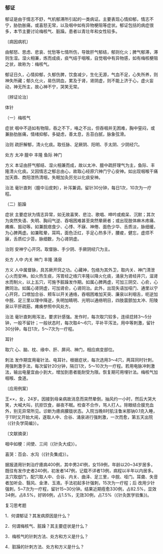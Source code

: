 ### 郁证

郁证是由于情志不舒，气机郁滞所引起的一类病证。主要表现心情抑郁，情志不宁，胁肋胀痛，或喜怒无常，以及咽中如有异物梗阻等症状。郁证包括的病症很多，本节主要讨论梅核气、脏躁。患者以青壮年和女性较多。

〔病因病机〕

由郁怒、思虑、悲哀、忧愁等七情所伤，导致肝气郁结，郁则化火；脾气郁滞，滞则生湿。湿火相兼，炼而成痰，痰气结于咽喉，自觉咽中有异物感，如有梅核梗阻之状，故称为：梅核气。

郁证日久，心情抑郁，久郁伤脾，饮食减少，生化无源，气血不足，心失所养，则神失所藏；郁久化火，易伤阴血，累及于肾，肾阴虚，则不能上济于心，虚火妄动，神无所主，故心神不宁，哭笑无常。

〔辨证论治〕

体针

（一）梅核气

症状  咽中不适如有物阻，吞之不下，咯之不出，但吞咽并无困难，胸中窒闷，或兼胁肋胀痛，情绪抑郁，多疑虑，善太息，舌苔白腻，脉象弦滑。

治则  疏肝解郁，清火化痰。取任脉、足厥阴、阳明、手太阴、少阴经穴。

处方  太冲  膻中  丰隆  鱼际  神门

方义  本证由肝气郁结、湿火相兼而成，故以太冲、膻中疏肝理气为主，鱼际、丰隆清火化痰。又因情志之郁总由心，故取心经原穴神门宁心安神。如出现咽喉干痛加天鼎、商阳泄热清咽，失眠加灸厉兑以化痰安神。

治法  毫针直刺（膻中沿皮刺），补泻兼调。留针30分钟，每日1次，10次为一疗程。

（二）脏躁

症状  主要症状为情志异常，如无故喜笑、悲泣、歌唱、呻吟或痴呆、沉默；其次为突然失语、失明、胸闷气逆、吞咽困难甚至突然晕厥者；或出现肢体麻木疼痛、瘫痪、振动等。如兼脘痞食少、心悸、不寐、神倦、面色少华、舌质淡，脉细缓，为心脾两虚。如兼眩晕，耳鸣，面色泛红，手足心热多汗，腰痠，健忘，虚烦不寐，舌质红少苔，脉细数，为心肾阴虚。

治则  安神宁心开窍。取督脉、手少阴、手厥阴经穴为主。

处方  人中  内关  神门  丰隆  涌泉

方义  人中属督脉，具苏厥开窍之功。心藏神，包络为其外卫，取内关、神门清泄心火而安神。如火热生痰，泻胃经之络穴丰隆以降火化痰，涌泉为肾经井穴，滋肾水而制火，以上五穴，可施予脏躁发作期。如属心脾两虚，可加三阴交、心俞，心脾同治。如属心肾阴虚，可加肾俞，心肾同治。此外，出现失语加哑门、通里以宁心开窍，口噤加合谷、颊车以开关通络，吞咽困难加天突、廉泉以利咽舌，呃逆加中脘、足三里以理中降逆，失明加睛明、光明以通络明目，四肢震颤加太冲、阳陵泉以平肝疏筋，瘫痪参照中风处方。

治法  毫针直刺用泻法，要求针感强。发作时，每次取穴较多，连续捻转3～5分钟，一般不留针；一般状态时，每次取4～6穴，平补平泻法，用中等刺激，留针30分钟，每日1次，5～7次为一疗程。

耳针

取穴  心、脑、枕、缘中、肝、屏间、神门，相应病变部位。

刺法  发作期宜用毫针法、电耳针。根据症状，每次选用3～4穴，两耳同时针刺，用强刺激手法，每次留针20分钟，隔日1次，5～10次为一疗程。若用电脉冲刺激法，输出电量宜由小到大，增加到患者能耐受为限。恢复期可用埋针法。梅核气加咽喉、食道。

〔应用例案〕

王××，女，24岁。因接到母亲病故消息而突然晕倒，抽风约一小时，然后大哭大笑，大喊大叫，抗拒饮食，昼夜不眠。检查不合作，骂人打人。除眼结合膜充血外，别无异常所见。诊断为癔病朦胧状态。入院当晚8时肌注鲁米那钠0.1克入睡，于11时又开始大闹，遂取人中、合谷、涌泉进行强刺激，一次而愈，第五天出院（《针灸学简编》）。

〔文献摘录〕

咽中如梗：间使、三间（《针灸大成》）。

喜哭：百会、水沟（《针灸集成》）。

据报道用针刺治疗癔病400例，其中男241例，女159例，年龄以20~34岁居多，既往有发作史者240例，初发者147例，记载不详者13例，病程以半年以内居多。主穴取郄门，配穴取人中、合谷、内关、曲泽、足三里，中脘、哑门。耳聋、失音者加听会、翳风、金津、玉液。手法初起多针强刺，15次为一疗程；后
改用少针强刺，5~7次为一疗程，留针15~30分钟。结果近期痊愈330例，占82.5%，显效34例，占8.5%，好转6例，占1.5%，无效30例，占7.5%（《针灸医学验集》)。

复习思考题

1．何谓郁证？其发病原因是什么？

2．何谓梅核气、脏躁？其主要症状是什么？

3．梅核气的针刺方法、处方和方义是什么？

4．脏躁的针刺方法、处方和方义是什么？

 
